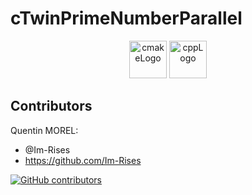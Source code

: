 # cTwinPrimeNumberParallel

<p align="center">
      <img src="https://user-images.githubusercontent.com/59691442/183268126-b3d19e66-8f2d-463a-805e-ae6ef7cc6c01.png" alt="cmakeLogo" style="height:60px;"/>
      <img src="https://img.shields.io/badge/C%2B%2B-00599C?style=for-the-badge&logo=c%2B%2B&logoColor=white" alt="cppLogo" style="height:60px;"/>

[//]: # (      <img src="https://user-images.githubusercontent.com/59691442/204111351-40876ca8-3bb8-49a6-96e2-6aa3bfcc21f4.png" alt="mpiLogo" style="height:60px;"/>)
</p>

<!--

## Description

This is a simple program that calculates the prime and twin prime numbers in a given range. It uses the parallel
programming
library MPI to parallelize the calculation.

The Prime algorithm is based on the Sieve of Eratosthenes. The original algorithm from Peter Pacheco for its
book `from Parallel Programming in C with MPI and OpenMP` is modified to work with small ranges and another version to
work with prime numbers.

## Algorithm

The algorithm used to calculate the twin prime numbers is the Sieve of Eratosthenes. It is a simple, ancient algorithm
for finding all prime numbers up to any given limit. It does so by iteratively marking as composite (i.e., not prime)
the multiples of each prime, starting with the multiples of 2.

```algorithm
1. Create a list of consecutive integers from 2 through n: (2, 3, 4, ..., n).
2. Initially, let p equal 2, the first prime number.
3. Enumerate the multiples of p by counting in increments of p from 2p to n, and mark them in the list (these will be 2p, 3p, 4p, ...; the p itself should not be marked).
4. Find the first number greater than p in the list that is not marked. If there was no such number, stop. Otherwise, let p now equal this new number (which is the next prime), and repeat from step 3.
5. When the algorithm terminates, the numbers remaining not marked in the list are all the primes below n.
```

The algorithm is implemented to count the number of prime numbers in a given range.

### Prime Number Sequential Algorithm

```algorithm
1. Create a list of consecutive integers from 2 through n: (2, 3, 4, ..., n).
2. Initially, let k equal 2, the first prime number.
3. Repeat
   a) Mark all multiples of k between k^2 and n as composite.
   b) Find the first number greater than k in the list that is not marked. If there was no such number, stop. Otherwise, let k now equal this new number (which is the next prime), and repeat from step 3.
4. When the algorithm terminates, the numbers remaining not marked in the list are all the primes below n.
5. Count the number of prime numbers in the list.
```

### Prime Number Parallel Algorithm

```algorithm
1. Create a list of consecutive integers from 2 through n: (2, 3, 4, ..., n). (Each process creates its share of list)
2. Initially, let p equal 2, the first prime number. (Each process does this)
3. Repeat
   a) Mark all multiples of k between k^2 and n as composite. (Each process marks its share of list)
   b) Find the first number greater than k in the list that is not marked. If there was no such number, stop. Otherwise, let k now equal this new number (which is the next prime), and repeat from step 3. (Process 0 only)
   c) Broadcast the new value of k to all processes. (Process 0 only)
4. Reduction of the list of primes.
5. When the algorithm terminates, the numbers remaining not marked in the list are all the primes below n.
6. Count the number of prime numbers in the list.
```

## Results

The results of the programs are shown in the following table:

### Prime Number Algorithm

| Number of processes | Time (s) |
|---------------------|----------|
| 1                   | 0.000    |
| 2                   | 0.000    |
| 4                   | 0.000    |
| 8                   | 0.000    |
| 16                  | 0.000    |
| 32                  | 0.000    |
| 64                  | 0.000    |
| 128                 | 0.000    |

<details>
<summary>Click to see the detailed results</summary>
| Number of processes | Time (s) |
| ------------------- | -------- |
| 1                   | 0.000    |
| 2                   | 0.000    |
| 4                   | 0.000    |
| 8                   | 0.000    |
| 16                  | 0.000    |
| 32                  | 0.000    |
| 64                  | 0.000    |
| 128                 | 0.000    |
</details>

### Twin Prime Number Algorithm

| Number of processes | Time (s) |
|---------------------|----------|
| 1                   | 0.000    |
| 2                   | 0.000    |
| 4                   | 0.000    |
| 8                   | 0.000    |
| 16                  | 0.000    |
| 32                  | 0.000    |
| 64                  | 0.000    |
| 128                 | 0.000    |

<details>
<summary>Click to see the detailed results</summary>
| Number of processes | Time (s) |
| ------------------- | -------- |
| 1                   | 0.000    |
| 2                   | 0.000    |
| 4                   | 0.000    |
| 8                   | 0.000    |
| 16                  | 0.000    |
| 32                  | 0.000    |
| 64                  | 0.000    |
| 128                 | 0.000    |
</details>

## Quick Start

PLACEHOLDER

## Project Architecture

~~~
ParticleEngine
├── .github
|  ├── labels.yml
|  ├── release.yml
│  ├── workflows
│  │   |── cmake.yml
│  │   |── codeql.yml
│  │   |── cpp-cmake-publish.yml
│  │   |── cpp-linter.yml
│  │   |── dependency-review.yml
│  │   |── flawfinder.yml
│  │   |── greetings.yml
│  │   |── label.yml
│  │   |── msvc.yml
│  │   |── stale.yml
├── dependencies
|  ├── glad
|  ├── glfw
|  ├── glfwglm
|  ├── imgui
|  ├── stb
├── ParticleEngine
│  │   |── *
|  ├── Particle
│  │   |── *
|  ├── Scene
│  │   |── *
|  ├── CMakeLists.txt
|  ├── InputManager.cpp
|  ├── InputManager.h
|  ├── main.cpp
|  ├── ParticleEngine.cpp
|  ├── ParticleEngine.h
├── test
|  ├── TestParticle
│  │   |── *
|  ├── CMakeLists.txt
|  ├── integratorTest.cpp
|  ├── physicHandlerTest.cpp
|  ├── particleTest.cpp
├── .clang-format
├── .editorconfig
├── .gitattributes
├── .gitignore
├── CMakelists.txt
├── CMakePresets.json
├── CMakeSettings.json
├── imgui.ini
├── README.md
~~~

## Dependencies

- C90 compiler
- CMake
- Makefile
- OpenMPI

## Compilation

To compile the program, you can use the makefile or the CMakelists.txt file.
The makefile is for the GNU compiler collection (GCC) and the CMakelists.txt file is for the CMake build system.

### Makefile build

To compile the program using the makefile, first you need to install the GNU compiler collection (GCC) and the MPI
library.
Then you can compile the program using the following command:

```bash
sudo apt-get install gcc
```

```bash
sudo apt-get install make
```

```bash
sudo apt-get install openmpi-bin openmpi-doc libopenmpi-dev
```

Once you have installed the required libraries, you can compile the program using the following command:

```bash
make
```

The executable file will be located in the `buildMakeFile` folder.

### CMake build

To compile the program using the CMake build system, first you need to install the CMake build system and the MPI
library.
Then you can compile the program using the following command:

```bash
sudo apt-get install cmake
```

```bash
cmake -B ${{github.workspace}}/build -DCMAKE_BUILD_TYPE=g++
```

Once you have installed the required libraries, you can compile the program using the following command:

```bash
cmake -B ./build -DCMAKE_BUILD_TYPE=Release
```

```bash
cmake --build ./build --config Release
```

The executable file will be located in the `build` folder.

## How to use

To use the program, you need to run the executable file and pass the following arguments:

```bash
mpirun -np <number of processes> ./build/cTwinPrimeNumberParallel <upper limit>
```

or

```bash
mpirun -c <number of processes> ./build/cTwinPrimeNumberParallel <upper limit>
```

The program will calculate the prime numbers in the range [3, upper limit].

The twin prime program will count the number of twin prime numbers in the range [3, upper limit].

> **Note**  
> I will not explain how to set up the MPI library for multiple processes from different machines.  
> You can find more information about it in the [MPI documentation](https://www.open-mpi.org/doc/current/).
> You can also find more information about the MPI library in the [MPI tutorial](https://mpitutorial.com/tutorials/).
> The program will only work on your local machine if you use the `mpirun` command with a number of core less than or
> equal to the number of cores of your machine.

## GitHub Actions

[![C/C++ CI](https://github.com/Im-Rises/cTwinPrimeNumberParallel/actions/workflows/c-cpp.yml/badge.svg?branch=main)](https://github.com/Im-Rises/cTwinPrimeNumberParallel/actions/workflows/c-cpp.yml)
[![CMake](https://github.com/Im-Rises/cTwinPrimeNumberParallel/actions/workflows/cmake.yml/badge.svg?branch=main)](https://github.com/Im-Rises/cTwinPrimeNumberParallel/actions/workflows/cmake.yml)
[![CodeQL](https://github.com/Im-Rises/cTwinPrimeNumberParallel/actions/workflows/codeql.yml/badge.svg)](https://github.com/Im-Rises/cTwinPrimeNumberParallel/actions/workflows/codeql.yml)
[![cpp-linter](https://github.com/Im-Rises/cTwinPrimeNumberParallel/actions/workflows/cpp-linter.yml/badge.svg?branch=main)](https://github.com/Im-Rises/cTwinPrimeNumberParallel/actions/workflows/cpp-linter.yml)
[![flawfinder](https://github.com/Im-Rises/cTwinPrimeNumberParallel/actions/workflows/flawfinder.yml/badge.svg?branch=main)](https://github.com/Im-Rises/cTwinPrimeNumberParallel/actions/workflows/flawfinder.yml)

This project uses GitHub Actions to build and test the program.

C/C++ CI : This workflow will build the program using the makefile.  
CMake : This workflow will build the program using the CMake build system.  
CodeQL : This workflow will analyze the code to find security vulnerabilities.  
cpp-linter : This workflow will analyze the code to find bugs and potential vulnerabilities.  
flawfinder : This workflow will analyze the code to find bugs and potential vulnerabilities.

## Documentation

Parallel Programming in C with MPI and OpenMP, Second Edition, by Peter Pacheco, 2010, ISBN 978-0-470-66572-1

Code from marius92mc's repository:  
<https://github.com/marius92mc/sieve-of-eratosthenes-with-MPI>

Sieve of Eratosthenes:  
<https://en.wikipedia.org/wiki/Sieve_of_Eratosthenes>

MPI Hello World:  
<https://mpitutorial.com/tutorials/mpi-hello-world/>

MPI website:  
<https://www.open-mpi.org/>

-->

## Contributors

Quentin MOREL:

- @Im-Rises
- <https://github.com/Im-Rises>

[![GitHub contributors](https://contrib.rocks/image?repo=Im-Rises/cTwinPrimeNumberParallel)](https://github.com/Im-Rises/cTwinPrimeNumberParallel/graphs/contributors)
